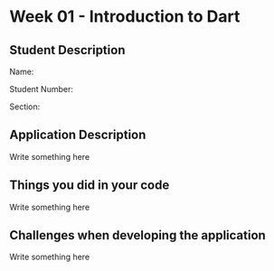 # Week 01 - Introduction to Dart

## Student Description

Name:

Student Number:

Section:


## Application Description
Write something here

## Things you did in your code
Write something here

## Challenges when developing the application
Write something here